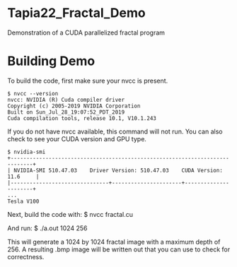 # Tapia22_Fractal_Demo
Demonstration of a CUDA parallelized fractal program

# Building Demo
To build the code, first make sure your nvcc is present.

	$ nvcc --version
	nvcc: NVIDIA (R) Cuda compiler driver
	Copyright (c) 2005-2019 NVIDIA Corporation
	Built on Sun_Jul_28_19:07:52_PDT_2019
	Cuda compilation tools, release 10.1, V10.1.243

If you do not have nvcc available, this command will not run. You can also check to see your CUDA version and GPU type.

	$ nvidia-smi
	+-----------------------------------------------------------------------------+
	| NVIDIA-SMI 510.47.03    Driver Version: 510.47.03    CUDA Version: 11.6     |
	|-------------------------------+----------------------+----------------------+
	...
	Tesla V100

Next, build the code with:
	$ nvcc fractal.cu

And run:
	$ ./a.out 1024 256

This will generate a 1024 by 1024 fractal image with a maximum depth of 256. A resulting .bmp image will be written out that you can use to check for correctness.
